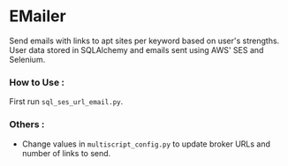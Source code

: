 # EMailer
Send emails with links to apt sites per keyword based on user's strengths.
User data stored in SQLAlchemy and emails sent using AWS' SES and Selenium.

### How to Use :
First run `sql_ses_url_email.py`. 

### Others :
- Change values in `multiscript_config.py` to update broker URLs and number of links to send.
